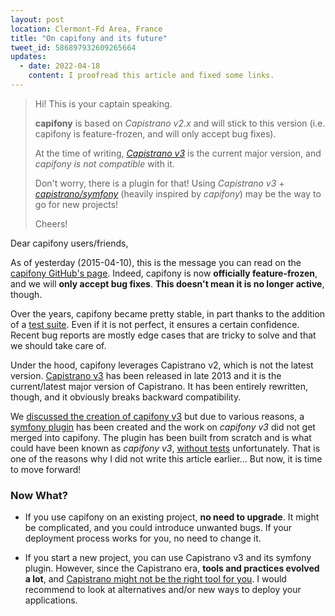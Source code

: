 ```yaml
---
layout: post
location: Clermont-Fd Area, France
title: "On capifony and its future"
tweet_id: 586897932609265664
updates:
  - date: 2022-04-18
    content: I proofread this article and fixed some links.
---
```


> Hi! This is your captain speaking.
>
> **capifony** is based on _Capistrano v2.x_ and will stick to this version
> (i.e. capifony is feature-frozen, and will only accept bug fixes).
>
> At the time of writing, [_Capistrano v3_](http://capistranorb.com/) is the
> current major version, and _capifony is not compatible_ with it.
>
> Don't worry, there is a plugin for that! Using _Capistrano v3_ +
> [_capistrano/symfony_](https://github.com/capistrano/symfony) (heavily
> inspired by _capifony_) may be the way to go for new projects!
>
> Cheers!

Dear capifony users/friends,

As of yesterday (2015-04-10), this is the message you can read on the [capifony
GitHub's page](https://github.com/everzet/capifony). Indeed, capifony is now
**officially feature-frozen**, and we will **only accept bug fixes**. **This
doesn't mean it is no longer active**, though.

Over the years, capifony became pretty stable, in part thanks to the addition of
a [test suite](https://github.com/everzet/capifony/tree/master/spec). Even if it
is not perfect, it ensures a certain confidence. Recent bug reports are mostly
edge cases that are tricky to solve and that we should take care of.

Under the hood, capifony leverages Capistrano v2, which is not the latest
version. [Capistrano v3](https://capistranorb.com/) has been released in late
2013 and it is the current/latest major version of Capistrano. It has been
entirely rewritten, though, and it obviously breaks backward compatibility.

We [discussed the creation of capifony
v3](https://github.com/everzet/capifony/pull/437) but due to various reasons, a
[symfony plugin](https://github.com/capistrano/symfony) has been created and the
work on _capifony v3_ did not get merged into capifony. The plugin has been
built from scratch and is what could have been known as _capifony v3_, [without
tests](https://github.com/capistrano/symfony/issues/27) unfortunately. That is
one of the reasons why I did not write this article earlier... But now, it is
time to move forward!

### Now What?

- If you use capifony on an existing project, **no need to upgrade**. It might be
  complicated, and you could introduce unwanted bugs. If your deployment process 
  works for you, no need to change it.

- If you start a new project, you can use Capistrano v3 and its symfony plugin.
  However, since the Capistrano era, **tools and practices evolved a lot**, and
  [Capistrano might not be the right tool for
  you](https://groups.google.com/forum/#!topic/capistrano/nmMaqWR1z84). I would
  recommend to look at alternatives and/or new ways to deploy your applications.
